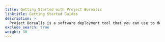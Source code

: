```yaml
---
title: Getting Started with Project Borealis
linktitle: Getting Started Guides
description: >
  Project Borealis is a software deployment tool that you can use to deploy Kubernetes applications.
exclude_search: true
weight: 30
---
```


